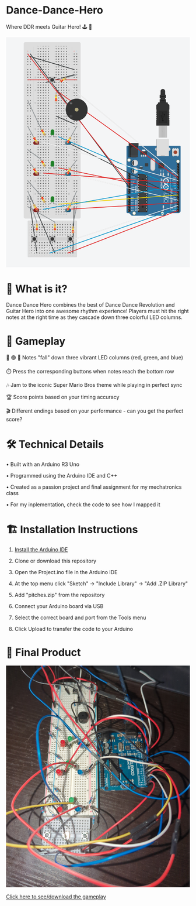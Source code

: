 # Dance-Dance-Hero
Where DDR meets Guitar Hero! 🕹️ 🎸

![ProjectDiagram](Project.png)

# 🌟 What is it?

Dance Dance Hero combines the best of Dance Dance Revolution and Guitar Hero into one awesome rhythm experience! Players must hit the right notes at the right time as they cascade down three colorful LED columns.

# 🎯 Gameplay

🔴 🟢 🔵 Notes "fall" down three vibrant LED columns (red, green, and blue)

⏱️ Press the corresponding buttons when notes reach the bottom row

🎶 Jam to the iconic Super Mario Bros theme while playing in perfect sync

🏆 Score points based on your timing accuracy

🎬 Different endings based on your performance - can you get the perfect score?

# 🛠️ Technical Details

• Built with an Arduino R3 Uno

• Programmed using the Arduino IDE and C++

• Created as a passion project and final assignment for my mechatronics class

• For my inplementation, check the code to see how I mapped it

# 🏗️ Installation Instructions

1. [Install the Arduino IDE](https://www.arduino.cc/en/software/)

2. Clone or download this repository
   
4. Open the Project.ino file in the Arduino IDE
   
5. At the top menu click "Sketch" → "Include Library" → "Add .ZIP Library"
   
7. Add "pitches.zip" from the repository
   
8. Connect your Arduino board via USB
   
9. Select the correct board and port from the Tools menu
   
10. Click Upload to transfer the code to your Arduino

# 🤖 Final Product

![ProjectBuild](Build.jpg)

[Click here to see/download the gameplay](Gameplay.mp4)


